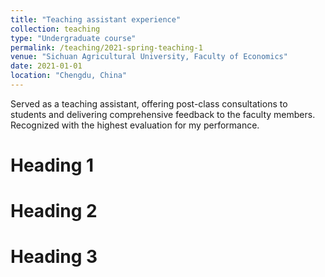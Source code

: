 ```yaml
---
title: "Teaching assistant experience"
collection: teaching
type: "Undergraduate course"
permalink: /teaching/2021-spring-teaching-1
venue: "Sichuan Agricultural University, Faculty of Economics"
date: 2021-01-01
location: "Chengdu, China"
---
```


Served as a teaching assistant, offering post-class consultations to students and delivering comprehensive feedback to the faculty members. 
Recognized with the highest evaluation for my performance.


Heading 1
======

Heading 2
======

Heading 3
======
